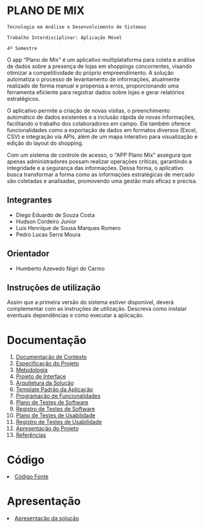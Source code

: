 # PLANO DE MIX

`Tecnologia em Análise e Desenvolvimento de Sistemas`

`Trabalho Interdisciplinar: Aplicação Móvel`

`4º Semestre`

O app “Plano de Mix" é um aplicativo multiplataforma para coleta e análise de dados sobre a
presença de lojas em shoppings concorrentes, visando otimizar a competitividade do próprio
empreendimento. A solução automatiza o processo de levantamento de informações,
atualmente realizado de forma manual e propensa a erros, proporcionando uma ferramenta
eficiente para registrar dados sobre lojas e gerar relatórios estratégicos.

O aplicativo permite a criação de novas visitas, o preenchimento automático de dados
existentes e a inclusão rápida de novas informações, facilitando o trabalho dos colaboradores
em campo. Ele também oferece funcionalidades como a exportação de dados em formatos
diversos (Excel, CSV) e integração via APIs, além de um mapa interativo para visualização e
edição do layout do shopping.

Com um sistema de controle de acesso, o "APP Plano Mix" assegura que apenas
administradores possam realizar operações críticas, garantindo a integridade e a segurança das
informações. Dessa forma, o aplicativo busca transformar a forma como as informações
estratégicas de mercado são coletadas e analisadas, promovendo uma gestão mais eficaz e
precisa.

## Integrantes

* Diego Eduardo de Souza Costa
* Hudson Cordeiro Junior
* Luis Henrique de Sousa Marques Romero
* Pedro Lucas Serra Moura

## Orientador

* Humberto Azevedo Nigri do Carmo

## Instruções de utilização

Assim que a primeira versão do sistema estiver disponível, deverá complementar com as instruções de utilização. Descreva como instalar eventuais dependências e como executar a aplicação.

# Documentação

<ol>
<li><a href="docs/01-Documentação de Contexto.md"> Documentação de Contexto</a></li>
<li><a href="docs/02-Especificação do Projeto.md"> Especificação do Projeto</a></li>
<li><a href="docs/03-Metodologia.md"> Metodologia</a></li>
<li><a href="docs/04-Projeto de Interface.md"> Projeto de Interface</a></li>
<li><a href="docs/05-Arquitetura da Solução.md"> Arquitetura da Solução</a></li>
<li><a href="docs/06-Template Padrão da Aplicação.md"> Template Padrão da Aplicação</a></li>
<li><a href="docs/07-Programação de Funcionalidades.md"> Programação de Funcionalidades</a></li>
<li><a href="docs/08-Plano de Testes de Software.md"> Plano de Testes de Software</a></li>
<li><a href="docs/09-Registro de Testes de Software.md"> Registro de Testes de Software</a></li>
<li><a href="docs/10-Plano de Testes de Usabilidade.md"> Plano de Testes de Usabilidade</a></li>
<li><a href="docs/11-Registro de Testes de Usabilidade.md"> Registro de Testes de Usabilidade</a></li>
<li><a href="docs/12-Apresentação do Projeto.md"> Apresentação do Projeto</a></li>
<li><a href="docs/13-Referências.md"> Referências</a></li>
</ol>

# Código

<li><a href="src/README.md"> Código Fonte</a></li>

# Apresentação

<li><a href="presentation/README.md"> Apresentação da solução</a></li>
